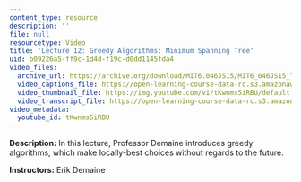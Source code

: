 ```yaml
---
content_type: resource
description: ''
file: null
resourcetype: Video
title: 'Lecture 12: Greedy Algorithms: Minimum Spanning Tree'
uid: b09226a5-ff9c-1d4d-f19c-d0dd1145fda4
video_files:
  archive_url: https://archive.org/download/MIT6.046JS15/MIT6_046JS15_lec12_300k.mp4
  video_captions_file: https://open-learning-course-data-rc.s3.amazonaws.com/6-046j-design-and-analysis-of-algorithms-spring-2015/864729115a5e546188f5d5d2b86c3fa6_tKwnms5iRBU.vtt
  video_thumbnail_file: https://img.youtube.com/vi/tKwnms5iRBU/default.jpg
  video_transcript_file: https://open-learning-course-data-rc.s3.amazonaws.com/6-046j-design-and-analysis-of-algorithms-spring-2015/e93a2f17d5995c3544b4d9522b7b41a7_tKwnms5iRBU.pdf
video_metadata:
  youtube_id: tKwnms5iRBU
---
```


**Description:** In this lecture, Professor Demaine introduces greedy algorithms, which make locally-best choices without regards to the future.

**Instructors:** Erik Demaine